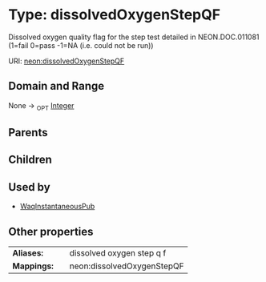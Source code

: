 
# Type: dissolvedOxygenStepQF


Dissolved oxygen quality flag for the step test detailed in NEON.DOC.011081 (1=fail 0=pass -1=NA (i.e. could not be run))

URI: [neon:dissolvedOxygenStepQF](https://data.neonscience.org/dissolvedOxygenStepQF)


## Domain and Range

None ->  <sub>OPT</sub> [Integer](types/Integer.md)

## Parents


## Children


## Used by

 * [WaqInstantaneousPub](WaqInstantaneousPub.md)

## Other properties

|  |  |  |
| --- | --- | --- |
| **Aliases:** | | dissolved oxygen step q f |
| **Mappings:** | | neon:dissolvedOxygenStepQF |

